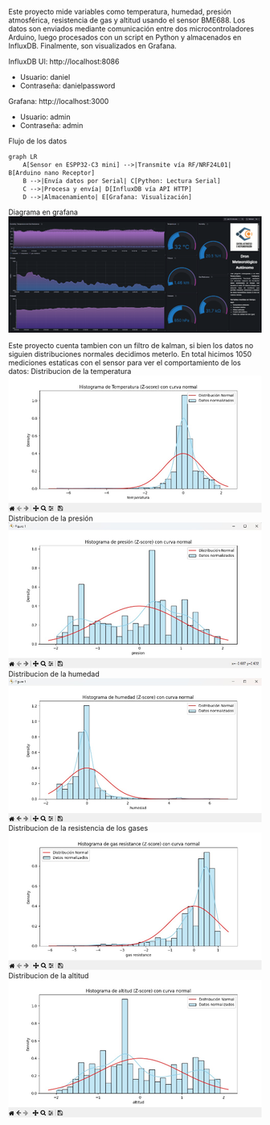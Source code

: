 Este proyecto mide variables como temperatura, humedad, presión atmosférica, resistencia de gas y altitud usando el sensor BME688.
Los datos son enviados mediante comunicación entre dos microcontroladores Arduino, luego procesados con un script en Python y almacenados en InfluxDB. 
Finalmente, son visualizados en Grafana.

InfluxDB UI: http://localhost:8086
-  Usuario: daniel
-  Contraseña: danielpassword

Grafana: http://localhost:3000
-  Usuario: admin
-  Contraseña: admin

Flujo de los datos
```mermaid
graph LR
    A[Sensor en ESPP32-C3 mini] -->|Transmite vía RF/NRF24L01| B[Arduino nano Receptor]
    B -->|Envía datos por Serial| C[Python: Lectura Serial]
    C -->|Procesa y envía| D[InfluxDB vía API HTTP]
    D -->|Almacenamiento| E[Grafana: Visualización]
```

Diagrama en grafana
![Diagrama de flujo de Grafana](diagrama_grafana.png)

Este proyecto cuenta tambien con un filtro de kalman, si bien los datos no siguien distribuciones normales decidimos meterlo.
En total hicimos 1050 mediciones estaticas con el sensor para ver el comportamiento de los datos:
Distribucion de la temperatura
![Distribucion temperatura](Temperatura.jpeg)
Distribucion de la presión
![Distribucion presión](Presion.jpeg)
Distribucion de la humedad
![Distribucion humedad](Humedad.jpeg)
Distribucion de la resistencia de los gases
![Distribucion gas resistance](Gas_Resistance.jpeg)
Distribucion de la altitud
![Distribucion altitud](Altitud.jpeg)
